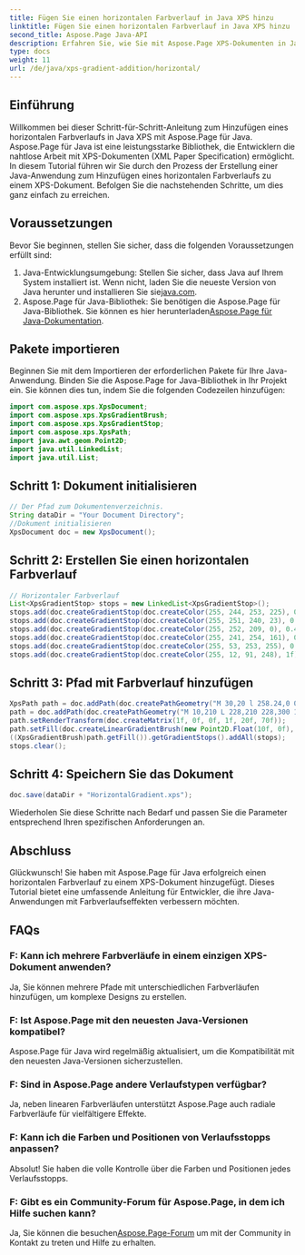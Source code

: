 ```yaml
---
title: Fügen Sie einen horizontalen Farbverlauf in Java XPS hinzu
linktitle: Fügen Sie einen horizontalen Farbverlauf in Java XPS hinzu
second_title: Aspose.Page Java-API
description: Erfahren Sie, wie Sie mit Aspose.Page XPS-Dokumenten in Java einen beeindruckenden horizontalen Farbverlauf hinzufügen. Befolgen Sie unsere Schritt-für-Schritt-Anleitung für eine nahtlose Integration.
type: docs
weight: 11
url: /de/java/xps-gradient-addition/horizontal/
---
```

## Einführung
Willkommen bei dieser Schritt-für-Schritt-Anleitung zum Hinzufügen eines horizontalen Farbverlaufs in Java XPS mit Aspose.Page für Java. Aspose.Page für Java ist eine leistungsstarke Bibliothek, die Entwicklern die nahtlose Arbeit mit XPS-Dokumenten (XML Paper Specification) ermöglicht.
In diesem Tutorial führen wir Sie durch den Prozess der Erstellung einer Java-Anwendung zum Hinzufügen eines horizontalen Farbverlaufs zu einem XPS-Dokument. Befolgen Sie die nachstehenden Schritte, um dies ganz einfach zu erreichen.
## Voraussetzungen
Bevor Sie beginnen, stellen Sie sicher, dass die folgenden Voraussetzungen erfüllt sind:
1. Java-Entwicklungsumgebung: Stellen Sie sicher, dass Java auf Ihrem System installiert ist. Wenn nicht, laden Sie die neueste Version von Java herunter und installieren Sie sie[java.com](https://www.java.com).
2.  Aspose.Page für Java-Bibliothek: Sie benötigen die Aspose.Page für Java-Bibliothek. Sie können es hier herunterladen[Aspose.Page für Java-Dokumentation](https://reference.aspose.com/page/java/).
## Pakete importieren
Beginnen Sie mit dem Importieren der erforderlichen Pakete für Ihre Java-Anwendung. Binden Sie die Aspose.Page for Java-Bibliothek in Ihr Projekt ein. Sie können dies tun, indem Sie die folgenden Codezeilen hinzufügen:
```java
import com.aspose.xps.XpsDocument;
import com.aspose.xps.XpsGradientBrush;
import com.aspose.xps.XpsGradientStop;
import com.aspose.xps.XpsPath;
import java.awt.geom.Point2D;
import java.util.LinkedList;
import java.util.List;
```
## Schritt 1: Dokument initialisieren
```java
// Der Pfad zum Dokumentenverzeichnis.
String dataDir = "Your Document Directory";
//Dokument initialisieren
XpsDocument doc = new XpsDocument();
```
## Schritt 2: Erstellen Sie einen horizontalen Farbverlauf
```java
// Horizontaler Farbverlauf
List<XpsGradientStop> stops = new LinkedList<XpsGradientStop>();
stops.add(doc.createGradientStop(doc.createColor(255, 244, 253, 225), 0.0673828f));
stops.add(doc.createGradientStop(doc.createColor(255, 251, 240, 23), 0.314453f));
stops.add(doc.createGradientStop(doc.createColor(255, 252, 209, 0), 0.482422f));
stops.add(doc.createGradientStop(doc.createColor(255, 241, 254, 161), 0.634766f));
stops.add(doc.createGradientStop(doc.createColor(255, 53, 253, 255), 0.915039f));
stops.add(doc.createGradientStop(doc.createColor(255, 12, 91, 248), 1f));
```
## Schritt 3: Pfad mit Farbverlauf hinzufügen
```java
XpsPath path = doc.addPath(doc.createPathGeometry("M 30,20 l 258.24,0 0,56.64 -258.24,0 Z"));
path = doc.addPath(doc.createPathGeometry("M 10,210 L 228,210 228,300 10,300"));
path.setRenderTransform(doc.createMatrix(1f, 0f, 0f, 1f, 20f, 70f));
path.setFill(doc.createLinearGradientBrush(new Point2D.Float(10f, 0f), new Point2D.Float(228f, 0f)));
((XpsGradientBrush)path.getFill()).getGradientStops().addAll(stops);
stops.clear();
```
## Schritt 4: Speichern Sie das Dokument
```java
doc.save(dataDir + "HorizontalGradient.xps");
```
Wiederholen Sie diese Schritte nach Bedarf und passen Sie die Parameter entsprechend Ihren spezifischen Anforderungen an.
## Abschluss
Glückwunsch! Sie haben mit Aspose.Page für Java erfolgreich einen horizontalen Farbverlauf zu einem XPS-Dokument hinzugefügt. Dieses Tutorial bietet eine umfassende Anleitung für Entwickler, die ihre Java-Anwendungen mit Farbverlaufseffekten verbessern möchten.
## FAQs
### F: Kann ich mehrere Farbverläufe in einem einzigen XPS-Dokument anwenden?
Ja, Sie können mehrere Pfade mit unterschiedlichen Farbverläufen hinzufügen, um komplexe Designs zu erstellen.
### F: Ist Aspose.Page mit den neuesten Java-Versionen kompatibel?
Aspose.Page für Java wird regelmäßig aktualisiert, um die Kompatibilität mit den neuesten Java-Versionen sicherzustellen.
### F: Sind in Aspose.Page andere Verlaufstypen verfügbar?
Ja, neben linearen Farbverläufen unterstützt Aspose.Page auch radiale Farbverläufe für vielfältigere Effekte.
### F: Kann ich die Farben und Positionen von Verlaufsstopps anpassen?
Absolut! Sie haben die volle Kontrolle über die Farben und Positionen jedes Verlaufsstopps.
### F: Gibt es ein Community-Forum für Aspose.Page, in dem ich Hilfe suchen kann?
 Ja, Sie können die besuchen[Aspose.Page-Forum](https://forum.aspose.com/c/page/39) um mit der Community in Kontakt zu treten und Hilfe zu erhalten.